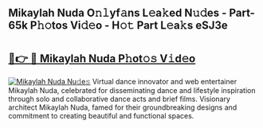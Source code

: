 ## Mikaylah Nuda O𝚗𝚕yf𝚊ns L𝚎a𝚔ed N𝚞𝚍es - Part-65k P𝚑𝚘tos Vi𝚍𝚎o - H𝚘𝚝 Part L𝚎a𝚔s eSJ3e

# <h2><a href="http://kfbg4h0.oniu.top/?m=Mikaylah+Nuda">🔗👉 🔴 Mikaylah Nuda P𝚑ot𝚘𝚜 V𝚒d𝚎o</a></h2>

[![Mikaylah Nuda Nu𝚍e𝚜](https://i.imgur.com/0qMVB7G.gif)](http://kfbg4h0.oniu.top/?m=Mikaylah+Nuda)
Virtual dance innovator and web entertainer Mikaylah Nuda, celebrated for disseminating dance and lifestyle inspiration through solo and collaborative dance acts and brief films. Visionary architect Mikaylah Nuda, famed for their groundbreaking designs and commitment to creating beautiful and functional spaces.  
